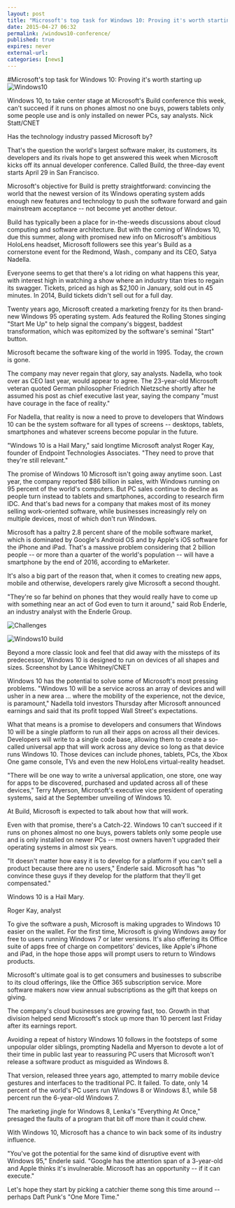 ```yaml
---
layout: post
title: "Microsoft's top task for Windows 10: Proving it's worth starting up"
date: 2015-04-27 06:32
permalink: /windows10-conference/
published: true
expires: never
external-url:
categories: [news]
---
```



#Microsoft's top task for Windows 10: Proving it's worth starting up
![Windows10][1]

Windows 10, to take center stage at Microsoft's Build conference this week, can't succeed if it runs on phones almost no one buys, powers tablets only some people use and is only installed on newer PCs, say analysts. Nick Statt/CNET

Has the technology industry passed Microsoft by?

That's the question the world's largest software maker, its customers, its developers and its rivals hope to get answered this week when Microsoft kicks off its annual developer conference. Called Build, the three-day event starts April 29 in San Francisco.

Microsoft's objective for Build is pretty straightforward: convincing the world that the newest version of its Windows operating system adds enough new features and technology to push the software forward and gain mainstream acceptance -- not become yet another detour.

Build has typically been a place for in-the-weeds discussions about cloud computing and software architecture. But with the coming of Windows 10, due this summer, along with promised new info on Microsoft's ambitious HoloLens headset, Microsoft followers see this year's Build as a cornerstone event for the Redmond, Wash., company and its CEO, Satya Nadella.

Everyone seems to get that there's a lot riding on what happens this year, with interest high in watching a show where an industry titan tries to regain its swagger. Tickets, priced as high as $2,100 in January, sold out in 45 minutes. In 2014, Build tickets didn't sell out for a full day.

Twenty years ago, Microsoft created a marketing frenzy for its then brand-new Windows 95 operating system. Ads featured the Rolling Stones singing "Start Me Up" to help signal the company's biggest, baddest transformation, which was epitomized by the software's seminal "Start" button.

Microsoft became the software king of the world in 1995. Today, the crown is gone.

The company may never regain that glory, say analysts. Nadella, who took over as CEO last year, would appear to agree. The 23-year-old Microsoft veteran quoted German philosopher Friedrich Nietzsche shortly after he assumed his post as chief executive last year, saying the company "must have courage in the face of reality."

For Nadella, that reality is now a need to prove to developers that Windows 10 can be the system software for all types of screens -- desktops, tablets, smartphones and whatever screens become popular in the future.

"Windows 10 is a Hail Mary," said longtime Microsoft analyst Roger Kay, founder of Endpoint Technologies Associates. "They need to prove that they're still relevant."

The promise of Windows 10
Microsoft isn't going away anytime soon. Last year, the company reported $86 billion in sales, with Windows running on 95 percent of the world's computers. But PC sales continue to decline as people turn instead to tablets and smartphones, according to research firm IDC. And that's bad news for a company that makes most of its money selling work-oriented software, while businesses increasingly rely on multiple devices, most of which don't run Windows.

Microsoft has a paltry 2.8 percent share of the mobile software market, which is dominated by Google's Android OS and by Apple's iOS software for the iPhone and iPad. That's a massive problem considering that 2 billion people -- or more than a quarter of the world's population -- will have a smartphone by the end of 2016, according to eMarketer.

It's also a big part of the reason that, when it comes to creating new apps, mobile and otherwise, developers rarely give Microsoft a second thought.

"They're so far behind on phones that they would really have to come up with something near an act of God even to turn it around," said Rob Enderle, an industry analyst with the Enderle Group.

![Challenges][2]

![Windows10 build][3]

Beyond a more classic look and feel that did away with the missteps of its predecessor, Windows 10 is designed to run on devices of all shapes and sizes. Screenshot by Lance Whitney/CNET

Windows 10 has the potential to solve some of Microsoft's most pressing problems. "Windows 10 will be a service across an array of devices and will usher in a new area ... where the mobility of the experience, not the device, is paramount," Nadella told investors Thursday after Microsoft announced earnings and said that its profit topped Wall Street's expectations.

What that means is a promise to developers and consumers that Windows 10 will be a single platform to run all their apps on across all their devices. Developers will write to a single code base, allowing them to create a so-called universal app that will work across any device so long as that device runs Windows 10. Those devices can include phones, tablets, PCs, the Xbox One game console, TVs and even the new HoloLens virtual-reality headset.

"There will be one way to write a universal application, one store, one way for apps to be discovered, purchased and updated across all of these devices," Terry Myerson, Microsoft's executive vice president of operating systems, said at the September unveiling of Windows 10.

At Build, Microsoft is expected to talk about how that will work.

Even with that promise, there's a Catch-22. Windows 10 can't succeed if it runs on phones almost no one buys, powers tablets only some people use and is only installed on newer PCs -- most owners haven't upgraded their operating systems in almost six years.

"It doesn't matter how easy it is to develop for a platform if you can't sell a product because there are no users," Enderle said. Microsoft has "to convince these guys if they develop for the platform that they'll get compensated."

Windows 10 is a Hail Mary.

Roger Kay, analyst

To give the software a push, Microsoft is making upgrades to Windows 10 easier on the wallet. For the first time, Microsoft is giving Windows away for free to users running Windows 7 or later versions. It's also offering its Office suite of apps free of charge on competitors' devices, like Apple's iPhone and iPad, in the hope those apps will prompt users to return to Windows products.

Microsoft's ultimate goal is to get consumers and businesses to subscribe to its cloud offerings, like the Office 365 subscription service. More software makers now view annual subscriptions as the gift that keeps on giving.

The company's cloud businesses are growing fast, too. Growth in that division helped send Microsoft's stock up more than 10 percent last Friday after its earnings report.

Avoiding a repeat of history
Windows 10 follows in the footsteps of some unpopular older siblings, prompting Nadella and Myerson to devote a lot of their time in public last year to reassuring PC users that Microsoft won't release a software product as misguided as Windows 8.

That version, released three years ago, attempted to marry mobile device gestures and interfaces to the traditional PC. It failed. To date, only 14 percent of the world's PC users run Windows 8 or Windows 8.1, while 58 percent run the 6-year-old Windows 7.

The marketing jingle for Windows 8, Lenka's "Everything At Once," presaged the faults of a program that bit off more than it could chew.

With Windows 10, Microsoft has a chance to win back some of its industry influence.

"You've got the potential for the same kind of disruptive event with Windows 95," Enderle said. "Google has the attention span of a 3-year-old and Apple thinks it's invulnerable. Microsoft has an opportunity -- if it can execute."

Let's hope they start by picking a catchier theme song this time around -- perhaps Daft Punk's "One More Time."

<script language="javascript" src="http://www.cpmfun.com/getad.php?57903;98487;728x90"></script>

[1]:[http://cnet1.cbsistatic.com/hub/i/r/2015/04/25/43f64512-08f5-40c2-a6ee-a61a6343ce88/resize/770x578/49abfaff76039124ac6ac92dcea72748/screen-shot-2015-04-24-at-6-38-03-pm.png]
[2]:http://www.cnet.com/news/at-build-2015-microsoft-windows-10-faces-most-critical-challenge-yet/
[3]:http://cnet2.cbsistatic.com/hub/i/r/2015/04/23/1b97e7a1-0915-4ca5-85e3-05eb54b57db9/resize/370xauto/10426059c053e358ee3f670501dabd96/win10-build-10061.jpg